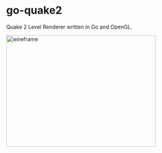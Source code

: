 # go-quake2
Quake 2 Level Renderer written in Go and OpenGL.

<div style="display:inline-block;">
<img src="https://github.com/samuelyuan/go-quake2/raw/master/screenshots/shaded.png" alt="wireframe" width="400" height="300" />
</div>
